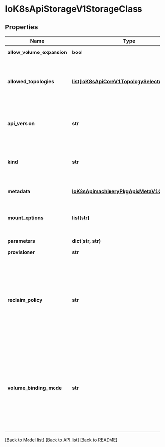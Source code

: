 # IoK8sApiStorageV1StorageClass

## Properties
Name | Type | Description | Notes
------------ | ------------- | ------------- | -------------
**allow_volume_expansion** | **bool** | allowVolumeExpansion shows whether the storage class allow volume expand. | [optional] 
**allowed_topologies** | [**list[IoK8sApiCoreV1TopologySelectorTerm]**](IoK8sApiCoreV1TopologySelectorTerm.md) | allowedTopologies restrict the node topologies where volumes can be dynamically provisioned. Each volume plugin defines its own supported topology specifications. An empty TopologySelectorTerm list means there is no topology restriction. This field is only honored by servers that enable the VolumeScheduling feature. | [optional] 
**api_version** | **str** | APIVersion defines the versioned schema of this representation of an object. Servers should convert recognized schemas to the latest internal value, and may reject unrecognized values. More info: https://git.k8s.io/community/contributors/devel/sig-architecture/api-conventions.md#resources | [optional] 
**kind** | **str** | Kind is a string value representing the REST resource this object represents. Servers may infer this from the endpoint the client submits requests to. Cannot be updated. In CamelCase. More info: https://git.k8s.io/community/contributors/devel/sig-architecture/api-conventions.md#types-kinds | [optional] 
**metadata** | [**IoK8sApimachineryPkgApisMetaV1ObjectMeta**](IoK8sApimachineryPkgApisMetaV1ObjectMeta.md) | Standard object&#39;s metadata. More info: https://git.k8s.io/community/contributors/devel/sig-architecture/api-conventions.md#metadata | [optional] 
**mount_options** | **list[str]** | mountOptions controls the mountOptions for dynamically provisioned PersistentVolumes of this storage class. e.g. [\&quot;ro\&quot;, \&quot;soft\&quot;]. Not validated - mount of the PVs will simply fail if one is invalid. | [optional] 
**parameters** | **dict(str, str)** | parameters holds the parameters for the provisioner that should create volumes of this storage class. | [optional] 
**provisioner** | **str** | provisioner indicates the type of the provisioner. | 
**reclaim_policy** | **str** | reclaimPolicy controls the reclaimPolicy for dynamically provisioned PersistentVolumes of this storage class. Defaults to Delete.  Possible enum values:  - &#x60;\&quot;Delete\&quot;&#x60; means the volume will be deleted from Kubernetes on release from its claim. The volume plugin must support Deletion.  - &#x60;\&quot;Recycle\&quot;&#x60; means the volume will be recycled back into the pool of unbound persistent volumes on release from its claim. The volume plugin must support Recycling.  - &#x60;\&quot;Retain\&quot;&#x60; means the volume will be left in its current phase (Released) for manual reclamation by the administrator. The default policy is Retain. | [optional] 
**volume_binding_mode** | **str** | volumeBindingMode indicates how PersistentVolumeClaims should be provisioned and bound.  When unset, VolumeBindingImmediate is used. This field is only honored by servers that enable the VolumeScheduling feature.  Possible enum values:  - &#x60;\&quot;Immediate\&quot;&#x60; indicates that PersistentVolumeClaims should be immediately provisioned and bound. This is the default mode.  - &#x60;\&quot;WaitForFirstConsumer\&quot;&#x60; indicates that PersistentVolumeClaims should not be provisioned and bound until the first Pod is created that references the PeristentVolumeClaim. The volume provisioning and binding will occur during Pod scheduing. | [optional] 

[[Back to Model list]](../README.md#documentation-for-models) [[Back to API list]](../README.md#documentation-for-api-endpoints) [[Back to README]](../README.md)


